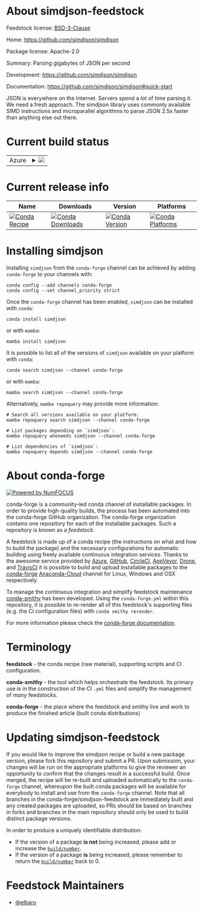 About simdjson-feedstock
========================

Feedstock license: [BSD-3-Clause](https://github.com/conda-forge/simdjson-feedstock/blob/main/LICENSE.txt)

Home: https://github.com/simdjson/simdjson

Package license: Apache-2.0

Summary: Parsing gigabytes of JSON per second

Development: https://github.com/simdjson/simdjson

Documentation: https://github.com/simdjson/simdjson#quick-start

JSON is everywhere on the Internet.
Servers spend a *lot* of time parsing it. We need a fresh approach.
The simdjson library uses commonly available SIMD instructions and
microparallel algorithms to parse JSON 2.5x faster than anything else out there.


Current build status
====================


<table>
    
  <tr>
    <td>Azure</td>
    <td>
      <details>
        <summary>
          <a href="https://dev.azure.com/conda-forge/feedstock-builds/_build/latest?definitionId=9830&branchName=main">
            <img src="https://dev.azure.com/conda-forge/feedstock-builds/_apis/build/status/simdjson-feedstock?branchName=main">
          </a>
        </summary>
        <table>
          <thead><tr><th>Variant</th><th>Status</th></tr></thead>
          <tbody><tr>
              <td>linux_64</td>
              <td>
                <a href="https://dev.azure.com/conda-forge/feedstock-builds/_build/latest?definitionId=9830&branchName=main">
                  <img src="https://dev.azure.com/conda-forge/feedstock-builds/_apis/build/status/simdjson-feedstock?branchName=main&jobName=linux&configuration=linux%20linux_64_" alt="variant">
                </a>
              </td>
            </tr><tr>
              <td>linux_aarch64</td>
              <td>
                <a href="https://dev.azure.com/conda-forge/feedstock-builds/_build/latest?definitionId=9830&branchName=main">
                  <img src="https://dev.azure.com/conda-forge/feedstock-builds/_apis/build/status/simdjson-feedstock?branchName=main&jobName=linux&configuration=linux%20linux_aarch64_" alt="variant">
                </a>
              </td>
            </tr><tr>
              <td>linux_ppc64le</td>
              <td>
                <a href="https://dev.azure.com/conda-forge/feedstock-builds/_build/latest?definitionId=9830&branchName=main">
                  <img src="https://dev.azure.com/conda-forge/feedstock-builds/_apis/build/status/simdjson-feedstock?branchName=main&jobName=linux&configuration=linux%20linux_ppc64le_" alt="variant">
                </a>
              </td>
            </tr><tr>
              <td>osx_64</td>
              <td>
                <a href="https://dev.azure.com/conda-forge/feedstock-builds/_build/latest?definitionId=9830&branchName=main">
                  <img src="https://dev.azure.com/conda-forge/feedstock-builds/_apis/build/status/simdjson-feedstock?branchName=main&jobName=osx&configuration=osx%20osx_64_" alt="variant">
                </a>
              </td>
            </tr><tr>
              <td>osx_arm64</td>
              <td>
                <a href="https://dev.azure.com/conda-forge/feedstock-builds/_build/latest?definitionId=9830&branchName=main">
                  <img src="https://dev.azure.com/conda-forge/feedstock-builds/_apis/build/status/simdjson-feedstock?branchName=main&jobName=osx&configuration=osx%20osx_arm64_" alt="variant">
                </a>
              </td>
            </tr><tr>
              <td>win_64</td>
              <td>
                <a href="https://dev.azure.com/conda-forge/feedstock-builds/_build/latest?definitionId=9830&branchName=main">
                  <img src="https://dev.azure.com/conda-forge/feedstock-builds/_apis/build/status/simdjson-feedstock?branchName=main&jobName=win&configuration=win%20win_64_" alt="variant">
                </a>
              </td>
            </tr>
          </tbody>
        </table>
      </details>
    </td>
  </tr>
</table>

Current release info
====================

| Name | Downloads | Version | Platforms |
| --- | --- | --- | --- |
| [![Conda Recipe](https://img.shields.io/badge/recipe-simdjson-green.svg)](https://anaconda.org/conda-forge/simdjson) | [![Conda Downloads](https://img.shields.io/conda/dn/conda-forge/simdjson.svg)](https://anaconda.org/conda-forge/simdjson) | [![Conda Version](https://img.shields.io/conda/vn/conda-forge/simdjson.svg)](https://anaconda.org/conda-forge/simdjson) | [![Conda Platforms](https://img.shields.io/conda/pn/conda-forge/simdjson.svg)](https://anaconda.org/conda-forge/simdjson) |

Installing simdjson
===================

Installing `simdjson` from the `conda-forge` channel can be achieved by adding `conda-forge` to your channels with:

```
conda config --add channels conda-forge
conda config --set channel_priority strict
```

Once the `conda-forge` channel has been enabled, `simdjson` can be installed with `conda`:

```
conda install simdjson
```

or with `mamba`:

```
mamba install simdjson
```

It is possible to list all of the versions of `simdjson` available on your platform with `conda`:

```
conda search simdjson --channel conda-forge
```

or with `mamba`:

```
mamba search simdjson --channel conda-forge
```

Alternatively, `mamba repoquery` may provide more information:

```
# Search all versions available on your platform:
mamba repoquery search simdjson --channel conda-forge

# List packages depending on `simdjson`:
mamba repoquery whoneeds simdjson --channel conda-forge

# List dependencies of `simdjson`:
mamba repoquery depends simdjson --channel conda-forge
```


About conda-forge
=================

[![Powered by
NumFOCUS](https://img.shields.io/badge/powered%20by-NumFOCUS-orange.svg?style=flat&colorA=E1523D&colorB=007D8A)](https://numfocus.org)

conda-forge is a community-led conda channel of installable packages.
In order to provide high-quality builds, the process has been automated into the
conda-forge GitHub organization. The conda-forge organization contains one repository
for each of the installable packages. Such a repository is known as a *feedstock*.

A feedstock is made up of a conda recipe (the instructions on what and how to build
the package) and the necessary configurations for automatic building using freely
available continuous integration services. Thanks to the awesome service provided by
[Azure](https://azure.microsoft.com/en-us/services/devops/), [GitHub](https://github.com/),
[CircleCI](https://circleci.com/), [AppVeyor](https://www.appveyor.com/),
[Drone](https://cloud.drone.io/welcome), and [TravisCI](https://travis-ci.com/)
it is possible to build and upload installable packages to the
[conda-forge](https://anaconda.org/conda-forge) [Anaconda-Cloud](https://anaconda.org/)
channel for Linux, Windows and OSX respectively.

To manage the continuous integration and simplify feedstock maintenance
[conda-smithy](https://github.com/conda-forge/conda-smithy) has been developed.
Using the ``conda-forge.yml`` within this repository, it is possible to re-render all of
this feedstock's supporting files (e.g. the CI configuration files) with ``conda smithy rerender``.

For more information please check the [conda-forge documentation](https://conda-forge.org/docs/).

Terminology
===========

**feedstock** - the conda recipe (raw material), supporting scripts and CI configuration.

**conda-smithy** - the tool which helps orchestrate the feedstock.
                   Its primary use is in the construction of the CI ``.yml`` files
                   and simplify the management of *many* feedstocks.

**conda-forge** - the place where the feedstock and smithy live and work to
                  produce the finished article (built conda distributions)


Updating simdjson-feedstock
===========================

If you would like to improve the simdjson recipe or build a new
package version, please fork this repository and submit a PR. Upon submission,
your changes will be run on the appropriate platforms to give the reviewer an
opportunity to confirm that the changes result in a successful build. Once
merged, the recipe will be re-built and uploaded automatically to the
`conda-forge` channel, whereupon the built conda packages will be available for
everybody to install and use from the `conda-forge` channel.
Note that all branches in the conda-forge/simdjson-feedstock are
immediately built and any created packages are uploaded, so PRs should be based
on branches in forks and branches in the main repository should only be used to
build distinct package versions.

In order to produce a uniquely identifiable distribution:
 * If the version of a package **is not** being increased, please add or increase
   the [``build/number``](https://docs.conda.io/projects/conda-build/en/latest/resources/define-metadata.html#build-number-and-string).
 * If the version of a package **is** being increased, please remember to return
   the [``build/number``](https://docs.conda.io/projects/conda-build/en/latest/resources/define-metadata.html#build-number-and-string)
   back to 0.

Feedstock Maintainers
=====================

* [@elbaro](https://github.com/elbaro/)

